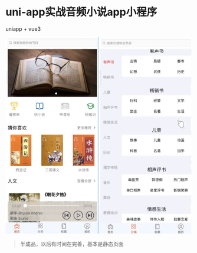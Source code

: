 # uni-app实战音频小说app小程序

uniapp + vue3

<img src="./img/Snipaste_2023-02-20_11-50-22.png"/>

> 半成品，以后有时间在完善，基本是静态页面
